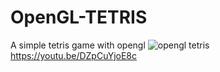# OpenGL-TETRIS
A simple tetris game with opengl
![opengl tetris](https://user-images.githubusercontent.com/37250154/177620670-d77a67dc-81a8-4d1c-b644-81edc4617395.png)
https://youtu.be/DZpCuYjoE8c
